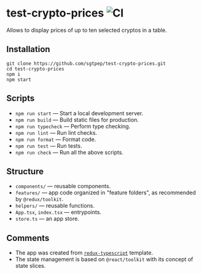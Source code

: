 # test-crypto-prices ![CI](https://github.com/sgtpep/test-crypto-prices/workflows/CI/badge.svg)

Allows to display prices of up to ten selected cryptos in a table.

## Installation

```
git clone https://github.com/sgtpep/test-crypto-prices.git
cd test-crypto-prices
npm i
npm start
```

## Scripts

- `npm run start` — Start a local development server.
- `npm run build` — Build static files for production.
- `npm run typecheck` — Perform type checking.
- `npm run lint` — Run lint checks.
- `npm run format` — Format code.
- `npm run test` — Run tests.
- `npm run check` — Run all the above scripts.

## Structure

- `components/` — reusable components.
- `features/` — app code organized in "feature folders", as recommended by `@redux/toolkit`.
- `helpers/` — reusable functions.
- `App.tsx`, `index.tsx` — entrypoints.
- `store.ts` — an app store.

## Comments

- The app was created from [`redux-typescript`](https://github.com/reduxjs/cra-template-redux-typescript) template.
- The state management is based on `@react/toolkit` with its concept of state slices.
